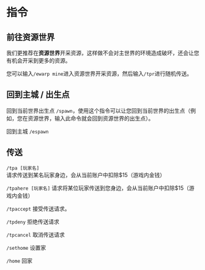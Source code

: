 # 指令

## 前往资源世界

我们更推荐在**资源世界**开采资源，这样做不会对主世界的环境造成破坏，还会让您有机会开采到更多的资源。

您可以输入`/ewarp mine`进入资源世界开采资源，然后输入`/tpr`进行随机传送。

## 回到主城 / 出生点

回到当前世界出生点 `/spawn`，使用这个指令可以让您回到当前世界的出生点（例如，您在资源世界，输入此命令就会回到资源世界的出生点）。

回到主城 `/espawn`

## 传送

`/tpa [玩家名]` 请求传送到某名玩家身边，会从当前账户中扣除$15（游戏内金钱）

`/tpahere [玩家名]` 请求将某位玩家传送到您身边，会从当前账户中扣除$15（游戏内金钱）

`/tpaccept` 接受传送请求。

`/tpdeny` 拒绝传送请求

`/tpcancel` 取消传送请求

`/sethome` 设置家

`/home` 回家